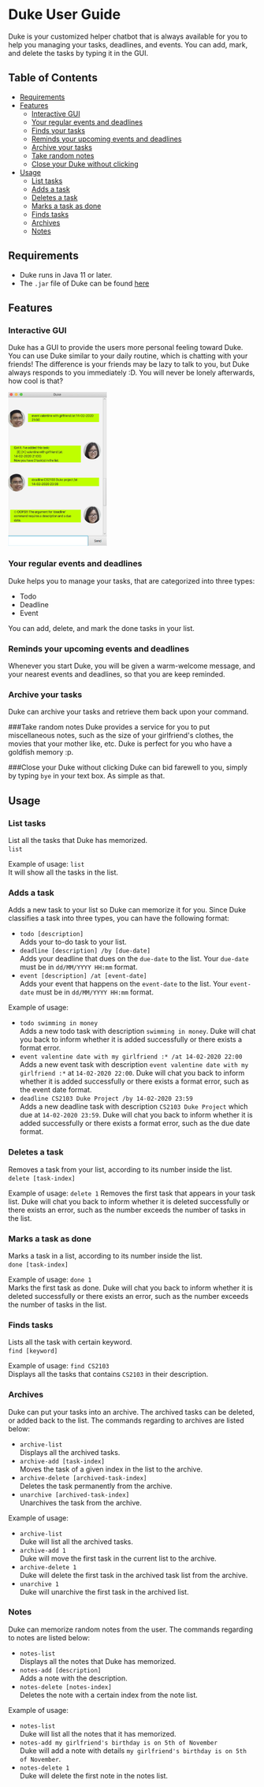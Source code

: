 # Duke User Guide
Duke is your customized helper chatbot that is always available for you to help you managing
your tasks, deadlines, and events. You can add, mark, and delete the tasks by typing it in the
GUI.

## Table of Contents
- [Requirements](#requirements)
- [Features](#features)
    - [Interactive GUI](#interactive-gui)
    - [Your regular events and deadlines](#your-regular-events-and-deadlines)
    - [Finds your tasks](#finds-your-tasks)
    - [Reminds your upcoming events and deadlines](#reminds-your-upcoming-events-and-deadlines)
    - [Archive your tasks](#archive-your-tasks)
    - [Take random notes](#take-random-notes)
    - [Close your Duke without clicking](#close-your-duke-without-clicking)
- [Usage](#usage)
    - [List tasks](#list-tasks)
    - [Adds a task](#adds-a-task)
    - [Deletes a task](#deletes-a-task)
    - [Marks a task as done](#marks-a-task-as-done)
    - [Finds tasks](#finds-tasks)
    - [Archives](#archives)
    - [Notes](#notes)
    
## Requirements
- Duke runs in Java 11 or later.
- The `.jar` file of Duke can be found [here](https://github.com/mario7lorenzo/duke/releases)

## Features 
### Interactive GUI
Duke has a GUI to provide the users more personal feeling toward Duke. You can use Duke similar
to your daily routine, which is chatting with your friends! The difference is your friends may be lazy to 
talk to you, but Duke always responds to you immediately :D. You will never be lonely afterwards, how cool
is that?

<img src="Ui.png" width="200">

### Your regular events and deadlines
Duke helps you to manage your tasks, that are categorized into three types:
- Todo
- Deadline
- Event

You can add, delete, and mark the done tasks in your list.

### Reminds your upcoming events and deadlines
Whenever you start Duke, you will be given a warm-welcome message, and your nearest events and deadlines, so that
you are keep reminded.

### Archive your tasks
Duke can archive your tasks and retrieve them back upon your command.

###Take random notes
Duke provides a service for you to put miscellaneous notes, such as the size of your girlfriend's clothes,
the movies that your mother like, etc. Duke is perfect for you who have a goldfish memory :p.

###Close your Duke without clicking
Duke can bid farewell to you, simply by typing `bye` in your text box. As simple as that.

## Usage

### List tasks
List all the tasks that Duke has memorized.<br>
`list`<br>

Example of usage:
`list`<br>It will show all the tasks in the list.

### Adds a task
Adds a new task to your list so Duke can memorize it for you. Since Duke classifies a task into three types, you can
have the following format:
- `todo [description]`<br>Adds your to-do task to your list.
- `deadline [description] /by [due-date]`<br>Adds your deadline that dues on the `due-date` to the list. Your `due-date`
must be in `dd/MM/YYYY HH:mm` format.
- `event [description] /at [event-date]`<br>Adds your event that happens on the `event-date` to the list. Your `event-date`
must be in `dd/MM/YYYY HH:mm` format.

Example of usage: 
- `todo swimming in money`<br>
Adds a new todo task with description `swimming in money`. Duke will chat you back to inform whether it is added
successfully or there exists a format error.
- `event valentine date with my girlfriend :* /at 14-02-2020 22:00`<br>
Adds a new event task with description `event valentine date with my girlfriend :*` at `14-02-2020 22:00`. Duke will 
chat you back to inform whether it is added successfully or there exists a format error, such as the event date format.
- `deadline CS2103 Duke Project /by 14-02-2020 23:59`<br>
Adds a new deadline task with description `CS2103 Duke Project` which due at `14-02-2020 23:59`. Duke will 
chat you back to inform whether it is added successfully or there exists a format error, such as the due date format.

### Deletes a task
Removes a task from your list, according to its number inside the list.<br>
`delete [task-index]`<br>

Example of usage:
`delete 1`
Removes the first task that appears in your task list. Duke will chat you back to inform whether it is deleted
successfully or there exists an error, such as the number exceeds the number of tasks in the list.

### Marks a task as done
Marks a task in a list, according to its number inside the list.<br>
`done [task-index]`<br>

Example of usage:
`done 1`<br>
Marks the first task as done. Duke will chat you back to inform whether it is deleted successfully or there exists 
an error, such as the number exceeds the number of tasks in the list.

### Finds tasks
Lists all the task with certain keyword.<br>
`find [keyword]`<br>

Example of usage:
`find CS2103`<br>
Displays all the tasks that contains `CS2103` in their description.

### Archives
Duke can put your tasks into an archive. The archived tasks can be deleted, or added back to the list. The commands 
regarding to archives are listed below:
- `archive-list`<br>Displays all the archived tasks.
- `archive-add [task-index]`<br>Moves the task of a given index in the list to the archive.
- `archive-delete [archived-task-index]`<br>Deletes the task permanently from the archive.
- `unarchive [archived-task-index]`<br>Unarchives the task from the archive.

Example of usage:
- `archive-list`<br>
Duke will list all the archived tasks.
- `archive-add 1`<br>
Duke will move the first task in the current list to the archive.
- `archive-delete 1`<br>
Duke will delete the first task in the archived task list from the archive.
- `unarchive 1`<br>
Duke will unarchive the first task in the archived list.

### Notes
Duke can memorize random notes from the user. The commands regarding to notes are listed below:
- `notes-list`<br>Displays all the notes that Duke has memorized.
- `notes-add [description]`<br> Adds a note with the description.
- `notes-delete [notes-index]`<br> Deletes the note with a certain index from the note list.

Example of usage:
- `notes-list`<br>
Duke will list all the notes that it has memorized.
- `notes-add my girlfriend's birthday is on 5th of November`<br>
Duke will add a note with details `my girlfriend's birthday is on 5th of November`.
- `notes-delete 1`<br>
Duke will delete the first note in the notes list.